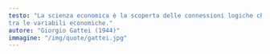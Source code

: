 ```yaml
---
testo: "La scienza economica è la scoperta delle connessioni logiche che esistono
tra le variabili economiche."
autore: "Giorgio Gattei (1944)"
immagine: "/img/quote/gattei.jpg"
---
```

